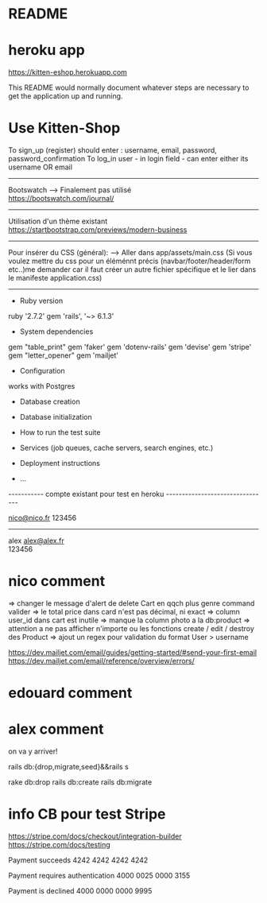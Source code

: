 # README

# heroku app

https://kitten-eshop.herokuapp.com

This README would normally document whatever steps are necessary to get the
application up and running.

# Use Kitten-Shop

To sign_up (register) should enter : username, email, password, password_confirmation
To log_in user - in login field - can enter either its username OR email 


--------------------------------

Bootswatch --> Finalement pas utilisé  
https://bootswatch.com/journal/

--------------------------------

Utilisation d'un thème existant 
https://startbootstrap.com/previews/modern-business

--------------------------------

Pour insérer du CSS (général): 
--> Aller dans app/assets/main.css
(Si vous voulez mettre du css pour un éléménnt précis (navbar/footer/header/form etc..)me demander car il faut créer un autre fichier spécifique et le lier dans le manifeste application.css)

--------------------------------

* Ruby version

ruby '2.7.2'
gem 'rails', '~> 6.1.3'

* System dependencies

gem "table_print"
gem 'faker'
gem 'dotenv-rails'
gem 'devise'
gem 'stripe'
gem "letter_opener"
gem 'mailjet'

* Configuration

works with Postgres

* Database creation

* Database initialization

* How to run the test suite

* Services (job queues, cache servers, search engines, etc.)

* Deployment instructions

* ...

  
----------- compte existant pour test en heroku --------------------------------

nico@nico.fr
123456

--------------------------------

alex
alex@alex.fr  
123456

# nico comment 

=> changer le message d'alert de delete Cart en qqch plus genre command valider 
=> le total price dans card n'est pas décimal, ni exact
=> column user_id dans cart est inutile
=> manque la column photo a la db:product
=> attention a ne pas afficher n'importe ou les fonctions create / edit / destroy des Product
=> ajout un regex pour validation du format User > username

https://dev.mailjet.com/email/guides/getting-started/#send-your-first-email
https://dev.mailjet.com/email/reference/overview/errors/

# edouard comment 


# alex comment
on va y arriver!


rails db:{drop,migrate,seed}&&rails s

rake db:drop
rails db:create
rails db:migrate

# info CB pour test Stripe
https://stripe.com/docs/checkout/integration-builder
https://stripe.com/docs/testing

Payment succeeds
4242 4242 4242 4242

Payment requires authentication
4000 0025 0000 3155

Payment is declined
4000 0000 0000 9995